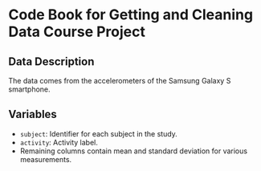 # Code Book for Getting and Cleaning Data Course Project

## Data Description
The data comes from the accelerometers of the Samsung Galaxy S smartphone.

## Variables
- `subject`: Identifier for each subject in the study.
- `activity`: Activity label.
- Remaining columns contain mean and standard deviation for various measurements.
